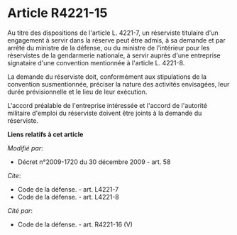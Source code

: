 # Article R4221-15

Au titre des dispositions de l'article L. 4221-7, un réserviste titulaire d'un engagement à servir dans la réserve peut être
admis, à sa demande et par arrêté du ministre de la défense, ou du ministre de l'intérieur pour les réservistes de la
gendarmerie nationale, à servir auprès d'une entreprise signataire d'une convention mentionnée à l'article L. 4221-8. 

La demande du réserviste doit, conformément aux stipulations de la convention susmentionnée, préciser la nature des activités
envisagées, leur durée prévisionnelle et le lieu de leur exécution.

L'accord préalable de l'entreprise intéressée et l'accord de l'autorité militaire d'emploi du réserviste doivent être joints
à la demande du réserviste.

**Liens relatifs à cet article**

_Modifié par_:

  - Décret n°2009-1720 du 30 décembre 2009 - art. 58

_Cite_:

  - Code de la défense. - art. L4221-7
  - Code de la défense. - art. L4221-8

_Cité par_:

  - Code de la défense. - art. R4221-16 (V)
